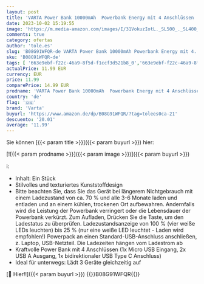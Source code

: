 ```yaml
---
layout: post
title: 'VARTA Power Bank 10000mAh  Powerbank Energy mit 4 Anschlüssen  1x Micro USB  2x USB A  1x USB C   kompatibel mit Tablets & Smartphone  inkl. Micro USB Ladekabel'
date: 2023-10-02 15:19:55
image: 'https://m.media-amazon.com/images/I/31VokuzIotL._SL500_._SL400_.jpg'
comments: true
category: ofertas
author: 'tole.es'
slug: 'B08G91WFQR-de VARTA Power Bank 10000mAh Powerbank Energy mit 4...'
sku: 'B08G91WFQR-de'
tags: [ '663e9ebf-f22c-46a9-8f5d-f1ccf3d521b8_0','663e9ebf-f22c-46a9-8f5d-f1ccf3d521b8_401','663e9ebf-f22c-46a9-8f5d-f1ccf3d521b8_4501','Arborist Merchandising Root','Elektronik & Foto','Externe Handyakkus','Handy Ladegeräte','Handy- & Smartwatch-Zubehör','Handys & Zubehör','Kunden-Favoriten: Home Entertainment','Kunden-Favoriten: Technische Produkte','Self Service','Special Features Stores','varta','🇩🇪', ]
actualPrice: 11.99 EUR
currency: EUR
price: 11.99
comparePrice: 14.99 EUR
prodname: 'VARTA Power Bank 10000mAh  Powerbank Energy mit 4 Anschlüssen  1x Micro USB  2x USB A  1x USB C   kompatibel mit Tablets & Smartphone  inkl. Micro USB Ladekabel'
country: 'de'
flag: '🇩🇪'
brand: 'Varta'
buyurl: 'https://www.amazon.de/dp/B08G91WFQR/?tag=tolees0ca-21'
descuento: '20.01'
average: '11.99'
---
```


Sie können [{{< param title >}}]({{< param buyurl >}}) hier:

[![{{< param prodname >}}]({{< param image >}})]({{< param buyurl >}})

ℹ️:

- Inhalt: Ein Stück
- Stilvolles und texturiertes Kunststoffdesign
- Bitte beachten Sie, dass Sie das Gerät bei längerem Nichtgebrauch mit einem Ladezustand von ca. 70 % und alle 3-6 Monate laden und entladen und an einem kühlen, trockenen Ort aufbewahren. Andernfalls wird die Leistung der Powerbank verringert oder die Lebensdauer der Powerbank verkürzt. Zum Aufladen, Drücken Sie die Taste, um den Ladestatus zu überprüfen. Ladezustandsanzeige von 100 % (vier weiße LEDs leuchten) bis 25 % (nur eine weiße LED leuchtet - Laden wird empfohlen!) Powerpack an einen Standard-USB-Anschluss anschließen, z. Laptop, USB-Netzteil. Die Ladezeiten hängen vom Ladestrom ab
- Kraftvolle Power Bank mit 4 Anschlüssen (1x Micro USB Eingang, 2x USB A Ausgang, 1x bidirektionaler USB Type C Anschluss)
- Ideal für unterwegs: Lädt 3 Geräte gleichzeitig auf

[🛒 Hier!!]({{< param buyurl >}})
{{<world>}}B08G91WFQR{{</world>}}
